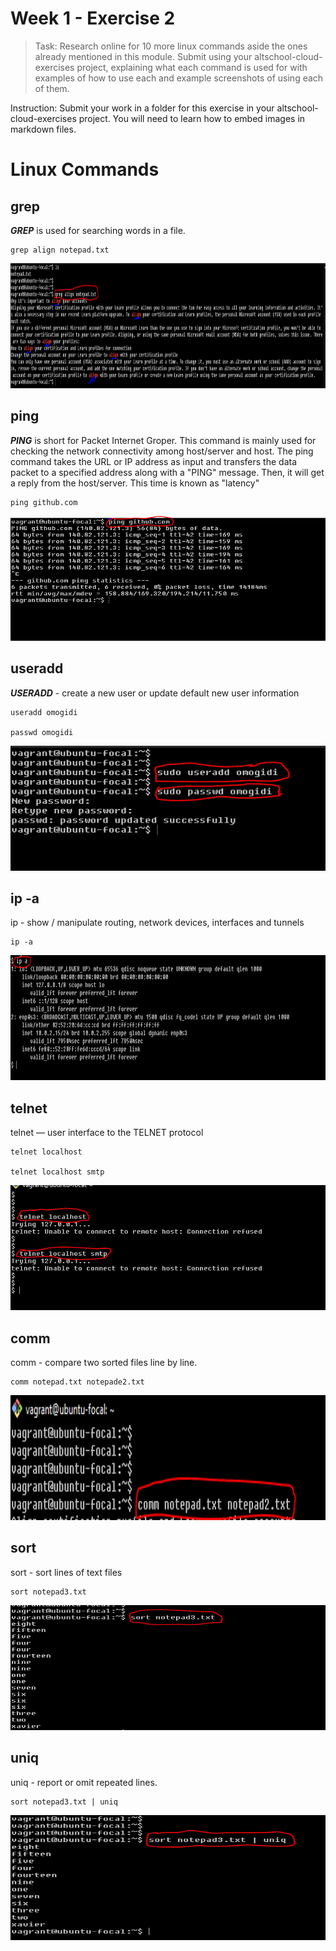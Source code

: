 # Week 1 - Exercise 2


>Task: Research online for 10 more linux commands aside the ones already mentioned in this module. Submit using your altschool-cloud-exercises project, explaining what each command is used for with examples of how to use each and example screenshots of using each of them.

Instruction: Submit your work in a folder for this exercise in your altschool-cloud-exercises project. You will need to learn how to embed images in markdown files.


# Linux Commands

## **grep**

***GREP*** is used for searching words in a file.

```
grep align notepad.txt
```

 <img src="exercise2 images\grep.PNG" alt="com command" style="height: 200px; width:800px;"/>


## **ping**

***PING*** is short for Packet Internet Groper. This command is mainly used for checking the network connectivity among host/server and host. The ping command takes the URL or IP address as input and transfers the data packet to a specified address along with a "PING" message. Then, it will get a reply from the host/server. This time is known as "latency"

```
ping github.com
```

 <img src="exercise2 images\ping.PNG" alt="com command" style="height: 200px; width:800px;"/>


## **useradd**

***USERADD*** - create a new user or update default new user information

```
useradd omogidi

passwd omogidi
```

 <img src="exercise2 images\useradd.PNG" alt="com command" style="height: 200px; width:800px;"/>



## **ip -a**
ip - show / manipulate routing, network devices, interfaces and tunnels

```
ip -a
```

 <img src="exercise2 images\ip -a.PNG" alt="com command" style="height: 200px; width:800px;"/>


## **telnet**
telnet — user interface to the TELNET protocol

```
telnet localhost

telnet localhost smtp
```

 <img src="exercise2 images\telnet.PNG" alt="com command" style="height: 200px; width:800px;"/>


## **comm**

 comm - compare two sorted files line by line.

 ```
 comm notepad.txt notepade2.txt
 ```

 <img src="exercise2 images\compare.PNG" alt="com command" style="height: 200px; width:800px;"/>


## **sort**
sort - sort lines of text files

```
sort notepad3.txt
```

 <img src="exercise2 images\sort.PNG" alt="com command" style="height: 200px; width:800px;"/>



## **uniq**
 uniq - report or omit repeated lines.

 ```
 sort notepad3.txt | uniq
```

 <img src="exercise2 images\sort and uniq.PNG" alt="com command" style="height: 200px; width:800px;"/>
